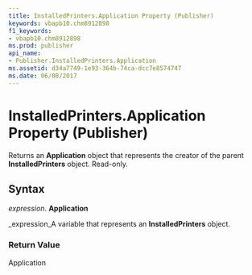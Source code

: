 ```yaml
---
title: InstalledPrinters.Application Property (Publisher)
keywords: vbapb10.chm8912898
f1_keywords:
- vbapb10.chm8912898
ms.prod: publisher
api_name:
- Publisher.InstalledPrinters.Application
ms.assetid: d34a7749-1e93-364b-74ca-dcc7e8574747
ms.date: 06/08/2017
---
```



# InstalledPrinters.Application Property (Publisher)

Returns an **Application** object that represents the creator of the parent **InstalledPrinters** object. Read-only.


## Syntax

 _expression_. **Application**

 _expression_A variable that represents an **InstalledPrinters** object.


### Return Value

Application


